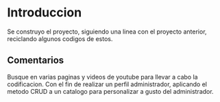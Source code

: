 # Introduccion

Se construyo el proyecto, siguiendo una linea con el proyecto anterior, reciclando algunos codigos de estos.

## Comentarios

Busque en varias paginas y videos de youtube para llevar a cabo la codificacion. Con el fin de realizar un perfil administrador, aplicando el metodo CRUD a un catalogo para personalizar a gusto del administrador.

